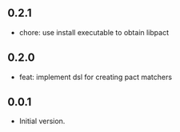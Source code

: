 ## 0.2.1

- chore: use install executable to obtain libpact

## 0.2.0

- feat: implement dsl for creating pact matchers

## 0.0.1

- Initial version.

